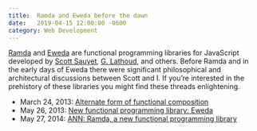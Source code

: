 ```yaml
---
title:  Ramda and Eweda before the dawn
date:   2019-04-15 12:00:00 -0600
category: Web Development
---
```


[Ramda](https://ramdajs.com/) and [Eweda](https://github.com/CrossEye/eweda) are functional programming libraries for JavaScript developed by [Scott Sauyet](https://twitter.com/scott_sauyet), [G. Lathoud](http://glat.info/transfun/), and others. Before Ramda and in the early days of Eweda there were significant philosophical and architectural discussions between Scott and I. If you’re interested in the prehistory of these libraries you might find these threads enlightening.

- March 24, 2013: [Alternate form of functional composition](https://groups.google.com/d/topic/jsmentors/0Cj7AEH5Oic/discussion)
- May 26, 2013: [New functional programming library: Eweda](https://groups.google.com/d/topic/jsmentors/wH6X8SDPnbw/discussion)
- May 27, 2014: [ANN: Ramda, a new functional programming library](https://groups.google.com/d/topic/comp.lang.javascript/kajDUzrsHkQ/discussion)

